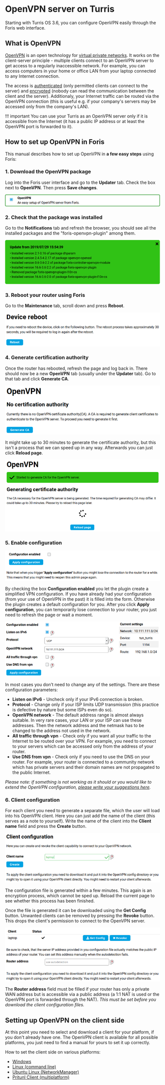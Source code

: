 OpenVPN server on Turris
========================

Starting with Turris OS 3.6, you can configure OpenVPN easily through the Foris web interface.

What is OpenVPN
---------------

[OpenVPN](https://en.wikipedia.org/wiki/OpenVPN) is an open technology for
[virtual private networks](https://en.wikipedia.org/wiki/Virtual_private_network). It works on the client-server
principle - multiple clients connect to an OpenVPN server to get access to a regularly inaccessible network.
For example, you can access computers in your home or office LAN from your laptop connected to any Internet connection.

The access is [authenticated](https://en.wikipedia.org/wiki/Authentication) (only permitted clients can connect to
the server) and [encrypted](https://en.wikipedia.org/wiki/Encryption) (nobody can read
the communication between the client and the server). Additionaly, your Internet traffic can be routed via
the OpenVPN connection (this is useful e.g. if your company's servers may be accessed only from the company's LAN).

!!! important
    You can use your Turris as an OpenVPN server only if it is accessible from the Internet (it has a public IP address
    or at least the OpenVPN port is forwarded to it).

How to set up OpenVPN in Foris
-------------------------------

This manual describes how to set up OpenVPN in **a few easy steps** using Foris:

### 1. Download the OpenVPN package

Log into the Foris user interface and go to the **Updater** tab. Check the box next to **OpenVPN**.
Then press **Save changes**.

![OpenVPN section in Updated](updater.png)

### 2. Check that the package was installed

Go to the **Notifications** tab and refresh the browser, you should see all the installed packages and the
"foris-openvpn-plugin" among them.

![Installed packages](packages.png)

### 3. Reboot your router using Foris

Go to the **Maintenance** tab, scroll down and press **Reboot**.

![Device reboot](reboot.png)

### 4. Generate certification authority

Once the router has rebooted, refresh the page and log back in. There should now be a new **OpenVPN** tab (usually
under the **Updater** tab). Go to that tab and click **Generate CA**.

![No certification authority](no-ca.png)

It might take up to 30 minutes to generate the certificate authority, but this isn't a process that we can speed up
in any way. Afterwards you can just click **Reload page**.

![Certification authority is being generated](gen-ca.png)

### 5. Enable configuration

![Configuration disabled](conf-disabled.png)

By checking the box **Configuration enabled** you let the plugin create a simplified VPN configuration.
If you have already had your configuration (from your use of OpenVPN in the past) it is filled into the form.
Otherwise the plugin creates a default configuration for you. After you click **Apply configuration**,
you can temporarily lose connection to your router, you just need to refresh the page or wait a moment.

![Configuration enabled](conf-enabled.png)

In most cases you don’t need to change any of the settings. There are these configuration parameters:

* **Listen on IPv6** - Uncheck only if your IPv6 connection is broken.
* **Protocol** - Change only if your ISP limits UDP transmission (this practice is defective by nature but some
ISPs even do so).
* **OpenVPN network** - The default address range is almost always suitable. In very rare cases, your LAN or your
ISP can use these addresses. Then the network address and the netmask has to be changed to the address not used
in the network.
* **All traffic through vpn** - Check only if you want all your traffic to the Internet to be routed over your VPN.
For example, you need to connect to your servers which can be accessed only from the address of your router.
* **Use DNS from vpn** - Check only if you need to use the DNS on your router. For example, your router is connected to
a community network which has private servers and their domain names are not propagated to the public Internet.

*Please note: if something is not working as it should or you would like to extend the OpenVPN configuration,
[please write your suggestions here](https://forum.turris.cz/t/openvpn-server-easy-and-fast/3674).*

### 6. Client configuration

For each client you need to generate a separate file, which the user will load into his OpenVPN client. Here you can
just add the name of the client (this serves as a note to yourself). Write the name of the client into
the **Client name** field and press the **Create** button.

![Client configuration](client.png)

The configuration file is generated within a few minutes. This again is an encryption process, which cannot be sped up.
Reload the current page to see whether this process has been finished.

Once the file is generated it can be downloaded using the **Get Config** button. Unwanted clients can be removed
by pressing the **Revoke** button. This drops the client's permission to connect to the OpenVPN server.

![Client configuration download](client-download.png)

The **Router address** field must be filled if your router has only a private WAN address but is accessible via
a public address (a 1:1 NAT is used or the OpenVPN port is forwarded through the NAT). *This must be set before you
download the client configuration files.*

Setting up OpenVPN on the client side
-------------------------------------

At this point you need to select and download a client for your platform, if you don't already have one. The OpenVPN
client is available for all possible platforms, you just need to find a manual for yours to set it up correctly.

How to set the client side on various platforms:

* [Windows](https://openvpn.net/vpn-server-resources/connecting-to-access-server-with-windows/)
* [Linux (command line)](https://openvpn.net/vpn-server-resources/how-to-connect-to-access-server-from-a-linux-computer/)
* [Ubuntu Linux (NetworkManager)](https://torguard.net/knowledgebase.php?action=displayarticle&id=53)
* [Pritunl Client (multiplatform)](https://client.pritunl.com/)
